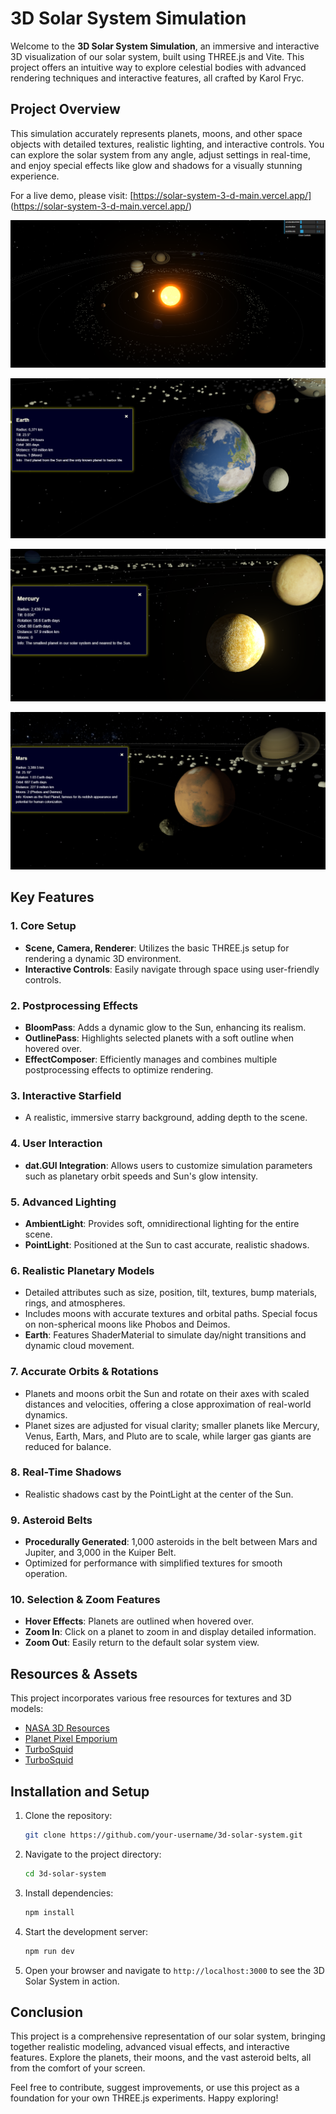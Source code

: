 # 3D Solar System Simulation

Welcome to the **3D Solar System Simulation**, an immersive and interactive 3D visualization of our solar system, built using THREE.js and Vite. This project offers an intuitive way to explore celestial bodies with advanced rendering techniques and interactive features, all crafted by Karol Fryc.

## Project Overview

This simulation accurately represents planets, moons, and other space objects with detailed textures, realistic lighting, and interactive controls. You can explore the solar system from any angle, adjust settings in real-time, and enjoy special effects like glow and shadows for a visually stunning experience.

For a live demo, please visit: [https://solar-system-3-d-main.vercel.app/] (https://solar-system-3-d-main.vercel.app/)

![Solar_System](images/solar_system.png)

![Earth](images/earthnew.png)

![Mercury](images/mercury.png)

![Mars](images/mars.png)

## Key Features

### 1. **Core Setup**
- **Scene, Camera, Renderer**: Utilizes the basic THREE.js setup for rendering a dynamic 3D environment.
- **Interactive Controls**: Easily navigate through space using user-friendly controls.

### 2. **Postprocessing Effects**
- **BloomPass**: Adds a dynamic glow to the Sun, enhancing its realism.
- **OutlinePass**: Highlights selected planets with a soft outline when hovered over.
- **EffectComposer**: Efficiently manages and combines multiple postprocessing effects to optimize rendering.

### 3. **Interactive Starfield**
- A realistic, immersive starry background, adding depth to the scene.

### 4. **User Interaction**
- **dat.GUI Integration**: Allows users to customize simulation parameters such as planetary orbit speeds and Sun's glow intensity.

### 5. **Advanced Lighting**
- **AmbientLight**: Provides soft, omnidirectional lighting for the entire scene.
- **PointLight**: Positioned at the Sun to cast accurate, realistic shadows.

### 6. **Realistic Planetary Models**
- Detailed attributes such as size, position, tilt, textures, bump materials, rings, and atmospheres.
- Includes moons with accurate textures and orbital paths. Special focus on non-spherical moons like Phobos and Deimos.
- **Earth**: Features ShaderMaterial to simulate day/night transitions and dynamic cloud movement.

### 7. **Accurate Orbits & Rotations**
- Planets and moons orbit the Sun and rotate on their axes with scaled distances and velocities, offering a close approximation of real-world dynamics.
- Planet sizes are adjusted for visual clarity; smaller planets like Mercury, Venus, Earth, Mars, and Pluto are to scale, while larger gas giants are reduced for balance.

### 8. **Real-Time Shadows**
- Realistic shadows cast by the PointLight at the center of the Sun.

### 9. **Asteroid Belts**
- **Procedurally Generated**: 1,000 asteroids in the belt between Mars and Jupiter, and 3,000 in the Kuiper Belt.
- Optimized for performance with simplified textures for smooth operation.

### 10. **Selection & Zoom Features**
- **Hover Effects**: Planets are outlined when hovered over.
- **Zoom In**: Click on a planet to zoom in and display detailed information.
- **Zoom Out**: Easily return to the default solar system view.

## Resources & Assets

This project incorporates various free resources for textures and 3D models:
- [NASA 3D Resources](https://nasa3d.arc.nasa.gov/images)
- [Planet Pixel Emporium](https://planetpixelemporium.com/index.php)
- [TurboSquid](https://www.turbosquid.com/)
- [TurboSquid](https://codingtorque.com/3d-solar-system-using-html-css-and-javascript/)

## Installation and Setup
1. Clone the repository:
    ```sh
    git clone https://github.com/your-username/3d-solar-system.git
    ```
2. Navigate to the project directory:
    ```sh
    cd 3d-solar-system
    ```
3. Install dependencies:
    ```sh
    npm install
    ```
4. Start the development server:
    ```sh
    npm run dev
    ```
5. Open your browser and navigate to `http://localhost:3000` to see the 3D Solar System in action.

## Conclusion
This project is a comprehensive representation of our solar system, bringing together realistic modeling, advanced visual effects, and interactive features. Explore the planets, their moons, and the vast asteroid belts, all from the comfort of your screen.

Feel free to contribute, suggest improvements, or use this project as a foundation for your own THREE.js experiments. Happy exploring!

